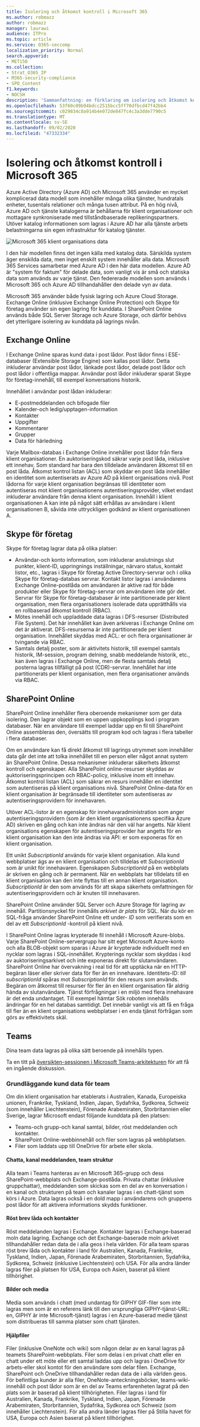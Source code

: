 ```yaml
---
title: Isolering och åtkomst kontroll i Microsoft 365
ms.author: robmazz
author: robmazz
manager: laurawi
audience: ITPro
ms.topic: article
ms.service: O365-seccomp
localization_priority: Normal
search.appverid:
- MET150
ms.collection:
- Strat_O365_IP
- M365-security-compliance
- SPO_Content
f1.keywords:
- NOCSH
description: 'Sammanfattning: en förklaring om isolering och åtkomst kontroll i de olika programmen i Microsoft 365.'
ms.openlocfilehash: 53f60c09b94bdcc2515bcc5ff70dfbcd47f42bb4
ms.sourcegitcommit: c029834c8a914b4e072de847fc4c3a3dde7790c5
ms.translationtype: MT
ms.contentlocale: sv-SE
ms.lasthandoff: 09/02/2020
ms.locfileid: "47332334"
---
```

# <a name="isolation-and-access-control-in-microsoft-365"></a>Isolering och åtkomst kontroll i Microsoft 365

Azure Active Directory (Azure AD) och Microsoft 365 använder en mycket komplicerad data modell som innehåller många olika tjänster, hundratals enheter, tusentals relationer och många tusen attribut. På en hög nivå, Azure AD och tjänste katalogerna är behållarna för klient organisationer och mottagare synkroniserade med tillståndbaserade replikeringspartners. Utöver katalog informationen som lagras i Azure AD har alla tjänste arbets belastningarna sin egen infrastruktur för katalog tjänster.
 
![Microsoft 365 klient organisations data](../media/office-365-isolation-tenant-data-sync.png)

I den här modellen finns det ingen källa med katalog data. Särskilda system äger enskilda data, men inget enskilt system innehåller alla data. Microsoft 365 Services samarbetar med Azure AD i den här data modellen. Azure AD är "system för faktum" för delade data, som vanligt vis är små och statiska data som används av varje tjänst. Den federerade modellen som används i Microsoft 365 och Azure AD tillhandahåller den delade vyn av data.

Microsoft 365 använder både fysisk lagring och Azure Cloud Storage. Exchange Online (inklusive Exchange Online Protection) och Skype för företag använder sin egen lagring för kunddata. I SharePoint Online används både SQL Server Storage och Azure Storage, och därför behövs det ytterligare isolering av kunddata på lagrings nivån.

## <a name="exchange-online"></a>Exchange Online

I Exchange Online sparas kund data i post lådor. Post lådor finns i ESE-databaser (Extensible Storage Engine) som kallas post lådor. Detta inkluderar användar post lådor, länkade post lådor, delade post lådor och post lådor i offentliga mappar. Användar post lådor inkluderar sparat Skype för företag-innehåll, till exempel konversations historik.

Innehållet i användar post lådan inkluderar:

- E-postmeddelanden och bifogade filer
- Kalender-och ledig/upptagen-information
- Kontakter
- Uppgifter
- Kommentarer
- Grupper
- Data för härledning

Varje Mailbox-databas i Exchange Online innehåller post lådor från flera klient organisationer. En auktoriseringskod säkrar varje post låda, inklusive ett innehav. Som standard har bara den tilldelade användaren åtkomst till en post låda. Åtkomst kontrol listan (ACL) som skyddar en post låda innehåller en identitet som autentiserats av Azure AD på klient organisations nivå. Post lådorna för varje klient organisation begränsas till identiteter som autentiseras mot klient organisationens autentiseringsprovider, vilket endast inkluderar användare från denna klient organisation. Innehåll i klient organisationen A kan inte på något sätt erhållas av användare i klient organisationen B, såvida inte uttryckligen godkänd av klient organisationen A.

## <a name="skype-for-business"></a>Skype för företag

Skype för företag lagrar data på olika platser:

- Användar-och konto information, som inkluderar anslutnings slut punkter, klient-ID, uppringnings inställningar, närvaro status, kontakt listor, etc., lagras i Skype för företag Active Directory-servrar och i olika Skype för företag-databas servrar. Kontakt listor lagras i användarens Exchange Online-postlåda om användaren är aktive rad för både produkter eller Skype för företag-servrar om användaren inte gör det. Servrar för Skype för företag-databaser är inte partitionerade per klient organisation, men flera organisationers isolerade data upprätthålls via en rollbaserad åtkomst kontroll (RBAC).
- Mötes innehåll och uppladdade data lagras i DFS-resurser (Distributed File System). Det här innehållet kan även arkiveras i Exchange Online om det är aktiverat. DFS-resurserna är inte partitionerade per klient organisation. Innehållet skyddas med ACL: er och flera organisationer är tvingande via RBAC.
- Samtals detalj poster, som är aktivitets historik, till exempel samtals historik, IM-session, program delning, snabb meddelande historik, etc., kan även lagras i Exchange Online, men de flesta samtals detalj posterna lagras tillfälligt på post (CDR)-servrar. Innehållet har inte partitionerats per klient organisation, men flera organisationer används via RBAC.

## <a name="sharepoint-online"></a>SharePoint Online

SharePoint Online innehåller flera oberoende mekanismer som ger data isolering. Den lagrar objekt som en uppen uppkopplings kod i program databaser. När en användare till exempel laddar upp en fil till SharePoint Online assembleras den, översätts till program kod och lagras i flera tabeller i flera databaser.

Om en användare kan få direkt åtkomst till lagrings utrymmet som innehåller data går det inte att tolka innehållet till en person eller något annat system än SharePoint Online. Dessa mekanismer inkluderar säkerhets åtkomst kontroll och egenskaper. Alla SharePoint online-resurser skyddas av auktoriseringsprincipen och RBAC-policy, inklusive inom ett innehav. Åtkomst kontrol listan (ACL) som säkrar en resurs innehåller en identitet som autentiseras på klient organisations nivå. SharePoint Online-data för en klient organisation är begränsade till identiteter som autentiseras av autentiseringsprovidern för innehavaren.

Utöver ACL-listor är en egenskap för innehavaradministration som anger autentiseringsprovidern (som är den klient organisationens specifika Azure AD) skriven en gång och kan inte ändras när den väl har angetts. När klient organisations egenskapen för autentiseringsprovider har angetts för en klient organisation kan den inte ändras via API: er som exponeras för en klient organisation.

Ett unikt *SubscriptionId* används för varje klient organisation. Alla kund webbplatser ägs av en klient organisation och tilldelas ett *SubscriptionId* som är unikt för innehavaren. Egenskapen *SubscriptionId* på en webbplats är skriven en gång och är permanent. När en webbplats har tilldelats till en klient organisation kan den inte flyttas till en annan klient organisation. *SubscriptionId* är den som används för att skapa säkerhets omfattningen för autentiseringsprovidern och är knuten till innehavaren.

SharePoint Online använder SQL Server och Azure Storage för lagring av innehåll. Partitionsnyckel för innehålls *arkivet är plats* för SQL. När du kör en SQL-fråga använder SharePoint Online ett under- *ID* som verifierats som en del av ett *SubscriptionId* -kontroll på klient nivå.

I SharePoint Online lagras krypterade fil innehåll i Microsoft Azure-blobs. Varje SharePoint Online-servergrupp har sitt eget Microsoft Azure-konto och alla BLOB-objekt som sparas i Azure är krypterade individuellt med en nycklar som lagras i SQL-innehållet. Krypterings nycklar som skyddas i kod av auktoriseringsarkivet och inte exponeras direkt för slutanvändaren. SharePoint Online har övervakning i real tid för att upptäcka när en HTTP-begäran läser eller skriver data för fler än en innehavare. Identitets-ID: *till subscriptionId* spåras mot *SubscriptionId* för den resurs som används. Begäran om åtkomst till resurser för fler än en klient organisation får aldrig hända av slutanvändare. Tjänst förfrågningar i en miljö med flera innehavare är det enda undantaget. Till exempel hämtar Sök roboten innehålls ändringar för en hel databas samtidigt. Det innebär vanligt vis att få en fråga till fler än en klient organisations webbplatser i en enda tjänst förfrågan som görs av effektivitets skäl.

## <a name="teams"></a>Teams

Dina team data lagras på olika sätt beroende på innehålls typen. 

Ta en titt på [översikten-sessionen i Microsoft Teams-arkitekturen](https://channel9.msdn.com/Events/Ignite/Microsoft-Ignite-Orlando-2017/BRK3071) för att få en ingående diskussion.

### <a name="core-teams-customer-data"></a>Grundläggande kund data för team

Om din klient organisation har etablerats i Australien, Kanada, Europeiska unionen, Frankrike, Tyskland, Indien, Japan, Sydafrika, Sydkorea, Schweiz (som innehåller Liechtenstein), Förenade Arabemiraten, Storbritannien eller Sverige, lagrar Microsoft endast följande kunddata på den platsen:

- Teams-och grupp-och kanal samtal, bilder, röst meddelanden och kontakter.
- SharePoint Online-webbinnehåll och filer som lagras på webbplatsen.
- Filer som laddats upp till OneDrive för arbete eller skola.

#### <a name="chat-channel-messages-team-structure"></a>Chatta, kanal meddelanden, team struktur

Alla team i Teams hanteras av en Microsoft 365-grupp och dess SharePoint-webbplats och Exchange-postlåda. Privata chattar (inklusive gruppchattar), meddelanden som skickas som en del av en konversation i en kanal och strukturen på team och kanaler lagras i en chatt-tjänst som körs i Azure. Data lagras också i en dold mapp i användarens och gruppens post lådor för att aktivera informations skydds funktioner.

#### <a name="voicemail-and-contacts"></a>Röst brev låda och kontakter

Röst meddelanden lagras i Exchange. Kontakter lagras i Exchange-baserad moln data lagring. Exchange och det Exchange-baserade moln arkivet tillhandahåller redan data de i alla geos i hela världen. För alla team sparas röst brev låda och kontakter i land för Australien, Kanada, Frankrike, Tyskland, Indien, Japan, Förenade Arabemiraten, Storbritannien, Sydafrika, Sydkorea, Schweiz (inklusive Liechtenstein) och USA. För alla andra länder lagras filer på platsen för USA, Europa och Asien, baserat på klient tillhörighet.

#### <a name="images-and-media"></a>Bilder och media

Media som används i chatt (med undantag för GIPHY GIF-filer som inte lagras men som är en referens länk till den ursprungliga GIPHY-tjänst-URL: en, GIPHY är inte Microsoft-tjänst) lagras i en Azure-baserad medie tjänst som distribueras till samma platser som chatt tjänsten.

#### <a name="files"></a>Hjälpfiler

Filer (inklusive OneNote och wiki) som någon delar av en kanal lagras på teamets SharePoint-webbplats. Filer som delas i en privat chatt eller en chatt under ett möte eller ett samtal laddas upp och lagras i OneDrive för arbets-eller skol kontot för den användare som delar filen. Exchange, SharePoint och OneDrive tillhandahåller redan data de i alla världen geos. För befintliga kunder är alla filer, OneNote-anteckningsböcker, teams-wiki-innehåll och post lådor som är en del av Teams erfarenheten lagrat på den plats som är baserad på klient tillhörigheten. Filer lagras i land för Australien, Kanada, Frankrike, Tyskland, Indien, Japan, Förenade Arabemiraten, Storbritannien, Sydafrika, Sydkorea och Schweiz (som innehåller Liechtenstein). För alla andra länder lagras filer på Stilla havet för USA, Europa och Asien baserat på klient tillhörighet.

